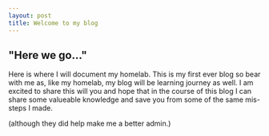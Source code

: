 ```yaml
---
layout: post
title: Welcome to my blog
---
```


## "Here we go..."

Here is where I will document my homelab. This is my first ever blog so bear with me as, like my homelab, my blog will be learning journey as well. I am excited to share this will you and hope that in the course of this blog I can share some valueable knowledge and save you from some of the same mis-steps I made.  

(although they did help make me a better admin.) 



